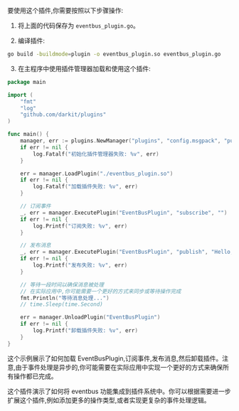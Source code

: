 要使用这个插件,你需要按照以下步骤操作:

1. 将上面的代码保存为 `eventbus_plugin.go`。

2. 编译插件:

```bash
go build -buildmode=plugin -o eventbus_plugin.so eventbus_plugin.go
```

3. 在主程序中使用插件管理器加载和使用这个插件:

```go
package main

import (
    "fmt"
    "log"
    "github.com/darkit/plugins"
)

func main() {
    manager, err := plugins.NewManager("plugins", "config.msgpack", "public_key.pem")
    if err != nil {
        log.Fatalf("初始化插件管理器失败: %v", err)
    }

    err = manager.LoadPlugin("./eventbus_plugin.so")
    if err != nil {
        log.Fatalf("加载插件失败: %v", err)
    }

    // 订阅事件
    _, err = manager.ExecutePlugin("EventBusPlugin", "subscribe", "")
    if err != nil {
        log.Printf("订阅失败: %v", err)
    }

    // 发布消息
    _, err = manager.ExecutePlugin("EventBusPlugin", "publish", "Hello, EventBus!")
    if err != nil {
        log.Printf("发布失败: %v", err)
    }

    // 等待一段时间以确保消息被处理
    // 在实际应用中,你可能需要一个更好的方式来同步或等待操作完成
    fmt.Println("等待消息处理...")
    // time.Sleep(time.Second)

    err = manager.UnloadPlugin("EventBusPlugin")
    if err != nil {
        log.Printf("卸载插件失败: %v", err)
    }
}
```

这个示例展示了如何加载 EventBusPlugin,订阅事件,发布消息,然后卸载插件。注意,由于事件处理是异步的,你可能需要在实际应用中实现一个更好的方式来确保所有操作都已完成。

这个插件演示了如何将 eventbus 功能集成到插件系统中。你可以根据需要进一步扩展这个插件,例如添加更多的操作类型,或者实现更复杂的事件处理逻辑。